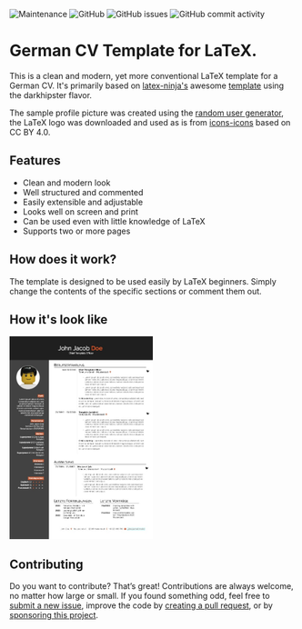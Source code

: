 ![Maintenance](https://img.shields.io/maintenance/yes/2023?style=flat-square)
![GitHub](https://img.shields.io/github/license/cypr0/latex-cv-template?style=flat-square)
![GitHub issues](https://img.shields.io/github/issues/cypr0/latex-cv-template?style=flat-square)
![GitHub commit activity](https://img.shields.io/github/commit-activity/m/cypr0/latex-cv-template?style=flat-square)

# German CV Template for LaTeX.

This is a clean and modern, yet more conventional LaTeX template for a German CV. It's primarily based on [latex-ninja's](https://github.com/latex-ninja) awesome [template](https://github.com/latex-ninja/simple-hipstercv) using the darkhipster flavor.

The sample profile picture was created using the [random user generator](https://randomuser.me/photos), the LaTeX logo was downloaded and used as is from [icons-icons](https://icon-icons.com/de/symbol/latex-logo/145115) based on CC BY 4.0.

## Features

* Clean and modern look
* Well structured and commented
* Easily extensible and adjustable
* Looks well on screen and print
* Can be used even with little knowledge of LaTeX
* Supports two or more pages

## How does it work?

The template is designed to be used easily by LaTeX beginners. Simply change the contents of the specific sections or comment them out.

## How it's look like

<img src="sample.jpg" width="50%">

## Contributing

Do you want to contribute? That’s great! Contributions are always welcome, no matter how large or small. If you found something odd, feel free to [submit a new issue](https://github.com/cypr0/latex-letter-template/issues/), improve the code by [creating a pull request](https://github.com/cypr0/latex-letter-template/pulls/), or by [sponsoring this project](https://github.com/sponsors/cypr0/).